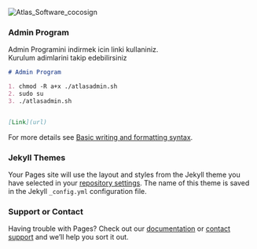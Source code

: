 ![Atlas_Software_cocosign](https://user-images.githubusercontent.com/68822081/153274744-b0764da9-8b87-4b16-8a5e-5c0cb606c4ad.png)


### Admin Program

Admin  Programini indirmek icin linki kullaniniz.
<br>Kurulum adimlarini takip edebilirsiniz</br>
```markdown
# Admin Program

1. chmod -R a+x ./atlasadmin.sh
2. sudo su
3. ./atlasadmin.sh


[Link](url) 
```

For more details see [Basic writing and formatting syntax](https://docs.github.com/en/github/writing-on-github/getting-started-with-writing-and-formatting-on-github/basic-writing-and-formatting-syntax).

### Jekyll Themes

Your Pages site will use the layout and styles from the Jekyll theme you have selected in your [repository settings](https://github.com/Atlas-Software-CO/index.html/settings/pages). The name of this theme is saved in the Jekyll `_config.yml` configuration file.

### Support or Contact

Having trouble with Pages? Check out our [documentation](https://docs.github.com/categories/github-pages-basics/) or [contact support](https://support.github.com/contact) and we’ll help you sort it out.
